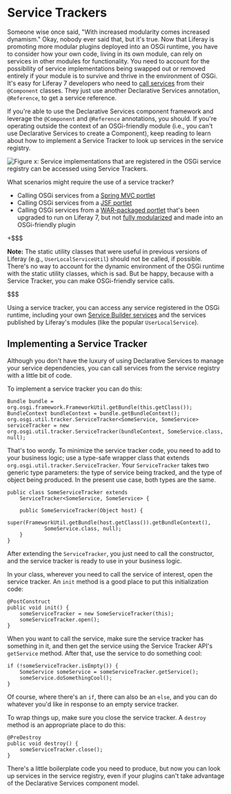 # Service Trackers

Someone wise once said, "With increased modularity comes increased dynamism."
Okay, nobody ever said that, but it's true. Now that Liferay is promoting more
modular plugins deployed into an OSGi runtime, you have to consider how your
own code, living in its own module, can rely on services in other modules for
functionality. You need to account for the possibility of service
implementations being swapped out or removed entirely if your module is to
survive and thrive in the environment of OSGi. It's easy for Liferay 7
developers who need to [call services](/develop/tutorials/-/knowledge_base/7-0/finding-and-invoking-liferay-services)
from their `@Component` classes. They just use another Declarative Services
annotation, `@Reference`, to get a service reference.

If you're able to use the Declarative Services component framework and leverage
the `@Component` and `@Reference` annotations, you should. If you're operating
outside the context of an OSGi-friendly module (i.e., you can't use Declarative
Services to create a Component), keep reading to learn about how to implement a
Service Tracker to look up services in the service registry. 

![Figure x: Service implementations that are registered in the OSGi service registry can be accessed using Service Trackers.](../../images/service-registry.png)

What scenarios might require the use of a service tracker?

-  Calling OSGi services from a [Spring MVC portlet](/develop/tutorials/-/knowledge_base/7-0/spring-mvc)
-  Calling OSGi services from a [JSF portlet](/develop/tutorials/-/knowledge_base/7-0/jsf-portlets-with-liferay-faces-intro)
-  Calling OSGi services from a [WAR-packaged portlet](/develop/tutorials/-/knowledge_base/7-0/upgrading-plugins-to-liferay-7)
  that's been upgraded to run on Liferay 7, but not
  [fully modularized](/develop/tutorials/-/knowledge_base/7-0/modularizing-an-existing-portlet)
  and made into an OSGi-friendly plugin

+$$$

**Note:**  The static utility classes that were useful in previous versions of
Liferay (e.g., `UserLocalServiceUtil`) should not be called, if possible.
There's no way to account for the dynamic environment of the OSGi runtime with
the static utility classes, which is sad. But be happy, because with a Service
Tracker, you can make OSGi-friendly service calls.

$$$

Using a service tracker, you can access any service registered in the OSGi
runtime, including your own
[Service Builder services](/develop/tutorials/-/knowledge_base/7-0/what-is-service-builder)
and the services published by Liferay's modules (like the popular
`UserLocalService`).

## Implementing a Service Tracker

Although you don't have the luxury of using Declarative Services to manage your
service dependencies, you can call services from the service registry with a
little bit of code.

To implement a service tracker you can do this:

    Bundle bundle = org.osgi.framework.FrameworkUtil.getBundle(this.getClass());
    BundleContext bundleContext = bundle.getBundleContext();
    org.osgi.util.tracker.ServiceTracker<SomeService, SomeService> serviceTracker = new 
    org.osgi.util.tracker.ServiceTracker(bundleContext, SomeService.class, null);

That's too wordy. To minimize the service tracker code, you need to add to your
business logic; use a type-safe wrapper class that extends
`org.osgi.util.tracker.ServiceTracker`. Your `ServiceTracker` takes two generic
type parameters: the type of service being tracked, and the type of object being
produced. In the present use case, both types are the same.

    public class SomeServiceTracker extends 
        ServiceTracker<SomeService, SomeService> {     

        public SomeServiceTracker(Object host) {
            super(FrameworkUtil.getBundle(host.getClass()).getBundleContext(), 
                SomeService.class, null);     
        } 
    }

After extending the `ServiceTracker`, you just need to call the constructor, and
the service tracker is ready to use in your business logic.

In your class, wherever you need to call the service of interest, open the
service tracker. An `init` method is a good place to put this initialization
code:

    @PostConstruct
    public void init() {
        someServiceTracker = new SomeServiceTracker(this);
        someServiceTracker.open();
    }

When you want to call the service, make sure the service tracker has something
in it, and then get the service using the Service Tracker API's `getService`
method. After that, use the service to do something cool:

    if (!someServiceTracker.isEmpty()) {
        SomeService someService = someServiceTracker.getService();
        someService.doSomethingCool();
    }

Of course, where there's an `if`, there can also be an `else`, and you can do
whatever you'd like in response to an empty service tracker.

To wrap things up, make sure you close the service tracker. A `destroy` method
is an appropriate place to do this:

    @PreDestroy
    public void destroy() {
        someServiceTracker.close();
    }

There's a little boilerplate code you need to produce, but now you can look up
services in the service registry, even if your plugins can't take advantage of
the Declarative Services component model. 

